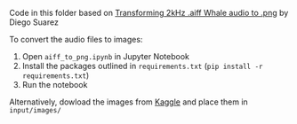 Code in this folder based on [Transforming 2kHz .aiff Whale audio to .png](https://www.kaggle.com/code/diegoasuarezg/transforming-2khz-aiff-whale-audio-to-png) by Diego Suarez

To convert the audio files to images:
1. Open `aiff_to_png.ipynb` in Jupyter Notebook
2. Install the packages outlined in `requirements.txt` (`pip install -r requirements.txt`)
3. Run the notebook

Alternatively, dowload the images from [Kaggle](https://www.kaggle.com/datasets/diegoasuarezg/whale-detection-challenge-255x255-png-dataset) and place them in `input/images/`
